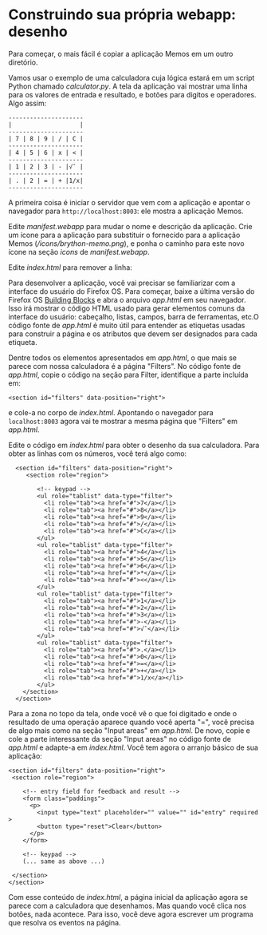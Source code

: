 Construindo sua própria webapp: desenho
=======================================

Para começar, o mais fácil é copiar a aplicação Memos em um outro
diretório.

Vamos usar o exemplo de uma calculadora cuja lógica estará em um
script Python chamado *calculator.py*. A tela da aplicação vai mostrar
uma linha para os valores de entrada e resultado, e botões para
digitos e operadores. Algo assim:

    ---------------------
    |                   |
    ---------------------
    | 7 | 8 | 9 | / | C |
    ---------------------
    | 4 | 5 | 6 | x | < |
    ---------------------
    | 1 | 2 | 3 | - |√¯ |
    ---------------------
    | . | 2 | = | + |1/x|
    ---------------------
    
A primeira coisa é iniciar o servidor que vem com a aplicação e
apontar o navegador para `http://localhost:8003`: ele mostra a
aplicação Memos.

Edite *manifest.webapp* para mudar o nome e descrição da aplicação.
Crie um ícone para a aplicação para substituir o fornecido para a
aplicação Memos (*/icons/brython-memo.png*), e ponha o caminho para
este novo ícone na seção _icons_ de *manifest.webapp*.

Edite *index.html* para remover a linha:

>    <script type="text/python" src="memos.py"></script>

Para desenvolver a aplicação, você vai precisar se familiarizar com a
interface do usuário do Firefox OS. Para começar, baixe a última
versão do Firefox OS [Building
Blocks](https://github.com/buildingfirefoxos/Building-Blocks) e abra o
arquivo *app.html* em seu navegador. Isso irá mostrar o código HTML
usado para gerar elementos comuns da interface do usuário: cabeçalho,
listas, campos, barra de ferramentas, etc.O código fonte de *app.html*
é muito útil para entender as etiquetas usadas para construir a página
e os atributos que devem ser designados para cada etiqueta.

Dentre todos os elementos apresentados em *app.html*, o que mais se
parece com nossa calculadora é a página "Filters". No código fonte de
*app.html*, copie o código na seção para Filter, identifique a parte
incluída em:

    <section id="filters" data-position="right">

e cole-a no corpo de *index.html*. Apontando o navegador para
`localhost:8003` agora vai te mostrar a mesma página que "Filters" em
*app.html*.

Edite o código em *index.html* para obter o desenho da sua
calculadora. Para obter as linhas com os números, você terá algo como:

      <section id="filters" data-position="right">
         <section role="region">
    
            <!-- keypad -->
            <ul role="tablist" data-type="filter">
              <li role="tab"><a href="#">7</a></li>
              <li role="tab"><a href="#">8</a></li>
              <li role="tab"><a href="#">9</a></li>
              <li role="tab"><a href="#">/</a></li>
              <li role="tab"><a href="#">C</a></li>
            </ul>
            <ul role="tablist" data-type="filter">
              <li role="tab"><a href="#">4</a></li>
              <li role="tab"><a href="#">5</a></li>
              <li role="tab"><a href="#">6</a></li>
              <li role="tab"><a href="#">*</a></li>
              <li role="tab"><a href="#"><</a></li>
            </ul>
            <ul role="tablist" data-type="filter">
              <li role="tab"><a href="#">1</a></li>
              <li role="tab"><a href="#">2</a></li>
              <li role="tab"><a href="#">3</a></li>
              <li role="tab"><a href="#">-</a></li>
              <li role="tab"><a href="#">√¯</a></li>
            </ul>
            <ul role="tablist" data-type="filter">
              <li role="tab"><a href="#">.</a></li>
              <li role="tab"><a href="#">0</a></li>
              <li role="tab"><a href="#">=</a></li>
              <li role="tab"><a href="#">+</a></li>
              <li role="tab"><a href="#">1/x</a></li>
            </ul>
        </section>
      </section>

Para a zona no topo da tela, onde você vê o que foi digitado e onde o
resultado de uma operação aparece quando você aperta "=", você precisa
de algo mais como na seção "Input areas" em *app.html*. De novo, copie
e cole a parte interessante da seção "Input areas" no código fonte de
*app.html* e adapte-a em *index.html*. Você tem agora o arranjo básico
de sua aplicação:

    <section id="filters" data-position="right">
     <section role="region">

        <!-- entry field for feedback and result -->
        <form class="paddings">
          <p>
            <input type="text" placeholder="" value="" id="entry" required >
            <button type="reset">Clear</button>
          </p>
        </form>

        <!-- keypad -->
        (... same as above ...)

     </section>
    </section>

Com esse conteúdo de *index.html*, a página inicial da aplicação agora
se parece com a calculadora que desenhamos. Mas quando você clica nos
botões, nada acontece. Para isso, você deve agora escrever um programa
que resolva os eventos na página.
